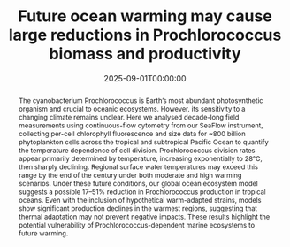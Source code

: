 ---
title : "Future ocean warming may cause large reductions in Prochlorococcus biomass and productivity"
date : "2025-09-01T00:00:00"
authors : ["François Ribalet", "Stephanie Dutkiewicz", "Erwan Monier", "E. Virginia Armbrust"]
publication_types : ["2"]
abstract: "The cyanobacterium Prochlorococcus is Earth’s most abundant photosynthetic organism and crucial to oceanic ecosystems. However, its sensitivity to a changing climate remains unclear. Here we analysed decade-long field measurements using continuous-flow cytometry from our SeaFlow instrument, collecting per-cell chlorophyll fluorescence and size data for ~800 billion phytoplankton cells across the tropical and subtropical Pacific Ocean to quantify the temperature dependence of cell division. Prochlorococcus division rates appear primarily determined by temperature, increasing exponentially to 28°C, then sharply declining. Regional surface water temperatures may exceed this range by the end of the century under both moderate and high warming scenarios. Under these future conditions, our global ocean ecosystem model suggests a possible 17–51% reduction in Prochlorococcus production in tropical oceans. Even with the inclusion of hypothetical warm-adapted strains, models show significant production declines in the warmest regions, suggesting that thermal adaptation may not prevent negative impacts. These results highlight the potential vulnerability of Prochlorococcus-dependent marine ecosystems to future warming."
featured: true
publication: "*Nature Microbiology*"
tags: ["Cell division", "Cyanobacteria", "Flow cytometry", "SeaFlow"]
url_pdf: "https://www.nature.com/articles/s41564-025-02106-4"
doi: "10.1038/s41564-025-02106-4"
share: true
---